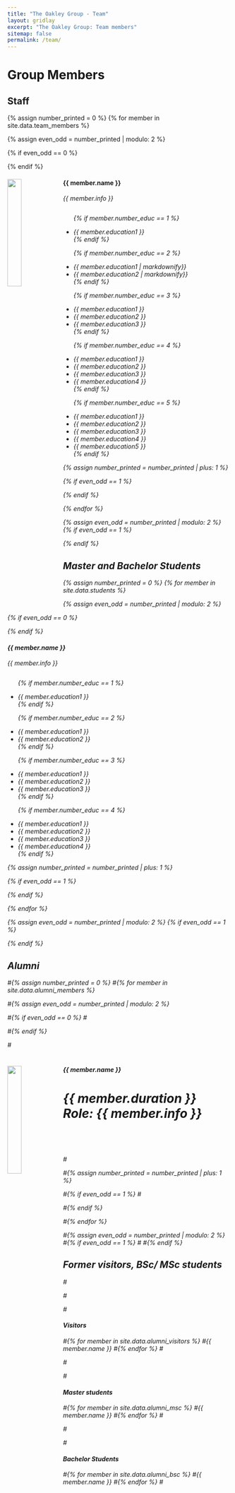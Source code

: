 ```yaml
---
title: "The Oakley Group - Team"
layout: gridlay
excerpt: "The Oakley Group: Team members"
sitemap: false
permalink: /team/
---
```


# Group Members

## Staff
{% assign number_printed = 0 %}
{% for member in site.data.team_members %}

{% assign even_odd = number_printed | modulo: 2 %}

{% if even_odd == 0 %}
<div class="row">
{% endif %}

<div class="col-sm-6 clearfix">
  <img src="{{ site.url }}{{ site.baseurl }}/images/teampic/{{ member.photo }}" class="img-responsive" width="25%" style="float: left" />
  <h4>{{ member.name }}</h4>
  <i>{{ member.info }} <!--<br>email: <{{ member.email }}></i> -->
  <ul style="overflow: hidden">

  {% if member.number_educ == 1 %}
  <li> {{ member.education1 }} </li>
  {% endif %}

  {% if member.number_educ == 2 %}
  <li> {{ member.education1 | markdownify}} </li>
  <li> {{ member.education2 | markdownify}} </li>
  {% endif %}

  {% if member.number_educ == 3 %}
  <li> {{ member.education1 }} </li>
  <li> {{ member.education2 }} </li>
  <li> {{ member.education3 }} </li>
  {% endif %}

  {% if member.number_educ == 4 %}
  <li> {{ member.education1 }} </li>
  <li> {{ member.education2 }} </li>
  <li> {{ member.education3 }} </li>
  <li> {{ member.education4 }} </li>
  {% endif %}

  {% if member.number_educ == 5 %}
  <li> {{ member.education1 }} </li>
  <li> {{ member.education2 }} </li>
  <li> {{ member.education3 }} </li>
  <li> {{ member.education4 }} </li>
  <li> {{ member.education5 }} </li>
  {% endif %}

  </ul>
</div>

{% assign number_printed = number_printed | plus: 1 %}

{% if even_odd == 1 %}
</div>
{% endif %}

{% endfor %}

{% assign even_odd = number_printed | modulo: 2 %}
{% if even_odd == 1 %}
</div>
{% endif %}




## Master and Bachelor Students
{% assign number_printed = 0 %}
{% for member in site.data.students %}

{% assign even_odd = number_printed | modulo: 2 %}

{% if even_odd == 0 %}
<div class="row">
{% endif %}

<div class="col-sm-6 clearfix">
  <h4>{{ member.name }}</h4>
  <i>{{ member.info }} <!-- <br>email: <{{ member.email }}></i> -->
  <ul style="overflow: hidden">

  {% if member.number_educ == 1 %}
  <li> {{ member.education1 }} </li>
  {% endif %}

  {% if member.number_educ == 2 %}
  <li> {{ member.education1 }} </li>
  <li> {{ member.education2 }} </li>
  {% endif %}

  {% if member.number_educ == 3 %}
  <li> {{ member.education1 }} </li>
  <li> {{ member.education2 }} </li>
  <li> {{ member.education3 }} </li>
  {% endif %}

  {% if member.number_educ == 4 %}
  <li> {{ member.education1 }} </li>
  <li> {{ member.education2 }} </li>
  <li> {{ member.education3 }} </li>
  <li> {{ member.education4 }} </li>
  {% endif %}

  </ul>
</div>

{% assign number_printed = number_printed | plus: 1 %}

{% if even_odd == 1 %}
</div>
{% endif %}

{% endfor %}

{% assign even_odd = number_printed | modulo: 2 %}
{% if even_odd == 1 %}
</div>
{% endif %}


## Alumni

#{% assign number_printed = 0 %}
#{% for member in site.data.alumni_members %}

#{% assign even_odd = number_printed | modulo: 2 %}

#{% if even_odd == 0 %}
#<div class="row">
#{% endif %}

#<div class="col-sm-6 clearfix">
#  <img src="{{ site.url }}{{ site.baseurl }}/images/teampic/{{ member.photo }}" class="img-responsive" width="25%" style="float: left" />
#  <h4>{{ member.name }}</h4>
#  <i>{{ member.duration }} <br> Role: {{ member.info }}</i>
#  <ul style="overflow: hidden">
#
#  </ul>
#</div>

#{% assign number_printed = number_printed | plus: 1 %}

#{% if even_odd == 1 %}
#</div>
#{% endif %}

#{% endfor %}

#{% assign even_odd = number_printed | modulo: 2 %}
#{% if even_odd == 1 %}
#</div>
#{% endif %}

## Former visitors, BSc/ MSc students
#<div class="row">

#<div class="col-sm-4 clearfix">
#<h4>Visitors</h4>
#{% for member in site.data.alumni_visitors %}
#{{ member.name }}
#{% endfor %}
#</div>

#<div class="col-sm-4 clearfix">
#<h4>Master students</h4>
#{% for member in site.data.alumni_msc %}
#{{ member.name }}
#{% endfor %}
#</div>

#<div class="col-sm-4 clearfix">
#<h4>Bachelor Students</h4>
#{% for member in site.data.alumni_bsc %}
#{{ member.name }}
#{% endfor %}
#</div>

</div>


